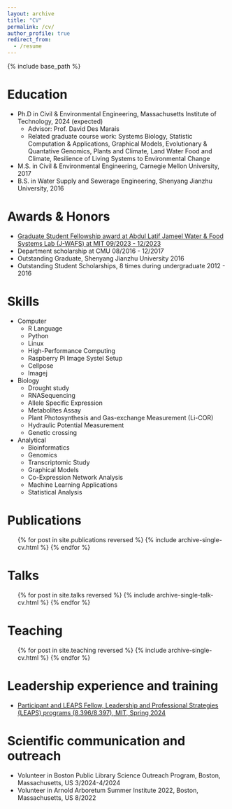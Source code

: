 ```yaml
---
layout: archive
title: "CV"
permalink: /cv/
author_profile: true
redirect_from:
  - /resume
---
```


{% include base_path %}

Education
======
* Ph.D in Civil & Environmental Engineering, Massachusetts Institute of Technology, 2024 (expected)
  * Advisor: Prof. David Des Marais
  * Related graduate course work: Systems Biology, Statistic Computation & Applications, Graphical Models, Evolutionary & Quantative Genomics, Plants and Climate, Land Water Food and Climate, Resilience of Living Systems to Environmental Change
* M.S. in Civil & Environmental Engineering, Carnegie Mellon University, 2017
* B.S. in Water Supply and Sewerage Engineering, Shenyang Jianzhu University, 2016

Awards & Honors
======
* [Graduate Student Fellowship award at Abdul Latif Jameel Water & Food Systems Lab (J-WAFS) at MIT 09/2023 - 12/2023](https://news.mit.edu/2023/mit-phd-students-honored-j-wafs-fellows-0413)
* Department scholarship at CMU 08/2016 - 12/2017
* Outstanding Graduate, Shenyang Jianzhu University 2016
* Outstanding Student Scholarships, 8 times during undergraduate 2012 - 2016
  
Skills
======
* Computer
  * R Language
  * Python
  * Linux
  * High-Performance Computing
  * Raspberry Pi Image Systel Setup
  * Cellpose
  * Imagej
* Biology
  * Drought study
  * RNASequencing
  * Allele Specific Expression
  * Metabolites Assay
  * Plant Photosynthesis and Gas-exchange Measurement (Li-COR)
  * Hydraulic Potential Measurement
  * Genetic crossing
* Analytical
  * Bioinformatics
  * Genomics
  * Transcriptomic Study
  * Graphical Models
  * Co-Expression Network Analysis
  * Machine Learning Applications
  * Statistical Analysis

Publications
======
  <ul>{% for post in site.publications reversed %}
    {% include archive-single-cv.html %}
  {% endfor %}</ul>
  
Talks
======
  <ul>{% for post in site.talks reversed %}
    {% include archive-single-talk-cv.html  %}
  {% endfor %}</ul>
  
Teaching
======
  <ul>{% for post in site.teaching reversed %}
    {% include archive-single-cv.html %}
  {% endfor %}</ul>
                                                                                                
Leadership experience and training
======
* [Participant and LEAPS Fellow, Leadership and Professional Strategies (LEAPS) programs (8.396/8.397), MIT, Spring 2024](https://physics.mit.edu/academic-programs/subjects/mitleaps/)
  
Scientific communication and outreach
======
* Volunteer in Boston Public Library Science Outreach Program, Boston, Massachusetts, US 3/2024-4/2024
* Volunteer in Arnold Arboretum Summer Institute 2022, Boston, Massachusetts, US 8/2022
